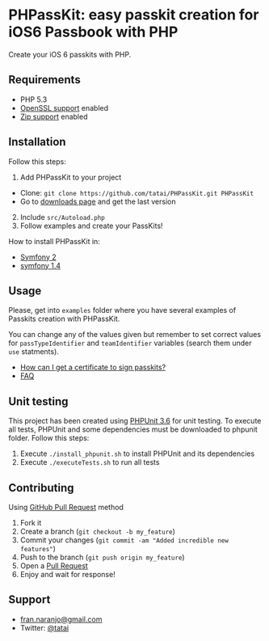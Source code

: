 PHPassKit: easy passkit creation for iOS6 Passbook with PHP
===========================================================

Create your iOS 6 passkits with PHP.

Requirements
------------

* PHP 5.3
 * [OpenSSL support](http://php.net/openssl) enabled
 * [Zip support](http://php.net/zip) enabled

Installation
------------

Follow this steps:

1. Add PHPassKit to your project
 * Clone: `git clone https://github.com/tatai/PHPassKit.git PHPassKit`
 * Go to [downloads page](https://github.com/tatai/PHPassKit/downloads) and get the last version
2. Include `src/Autoload.php`
3. Follow examples and create your PassKits!

How to install PHPassKit in:

* [Symfony 2][symfony-doc]
* [symfony 1.4][symfony-doc]


Usage
-----

Please, get into `examples` folder where you have several examples of Passkits creation with PHPassKit.

You can change any of the values given but remember to set correct values for `passTypeIdentifier` and `teamIdentifier` variables (search them under `use` statments).

* [How can I get a certificate to sign passkits?](docs/certificates.md)
* [FAQ](docs/faq.md)

Unit testing
------------

This project has been created using [PHPUnit 3.6](https://github.com/sebastianbergmann/phpunit/) for unit testing. To execute all tests, PHPUnit and some dependencies must be downloaded to phpunit folder. Follow this steps:

1. Execute `./install_phpunit.sh` to install PHPUnit and its dependencies
2. Execute `./executeTests.sh` to run all tests

Contributing
------------

Using [GitHub Pull Request](https://help.github.com/articles/using-pull-requests) method

1. Fork it
2. Create a branch (`git checkout -b my_feature`)
3. Commit your changes (`git commit -am "Added incredible new features"`)
4. Push to the branch (`git push origin my_feature`)
5. Open a [Pull Request](https://github.com/tatai/PHPassKit/pulls)
6. Enjoy and wait for response!

Support
-------

* fran.naranjo@gmail.com 
* Twitter: [@tatai](http://twitter.com/tatai)

[symfony-doc]: docs/symfony.md